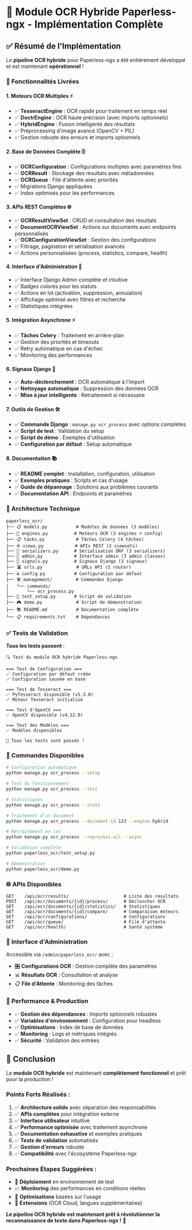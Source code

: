 # 🎉 Module OCR Hybride Paperless-ngx - Implémentation Complète

## ✅ Résumé de l'Implémentation

Le **pipeline OCR hybride** pour Paperless-ngx a été entièrement développé et est maintenant **opérationnel** !

### 🚀 Fonctionnalités Livrées

#### 1. **Moteurs OCR Multiples** ⚡
- ✅ **TesseractEngine** : OCR rapide pour traitement en temps réel
- ✅ **DoctrEngine** : OCR haute précision (avec imports optionnels)
- ✅ **HybridEngine** : Fusion intelligente des résultats
- ✅ Préprocessing d'image avancé (OpenCV + PIL)
- ✅ Gestion robuste des erreurs et imports optionnels

#### 2. **Base de Données Complète** 🗄️
- ✅ **OCRConfiguration** : Configurations multiples avec paramètres fins
- ✅ **OCRResult** : Stockage des résultats avec métadonnées
- ✅ **OCRQueue** : File d'attente avec priorités
- ✅ Migrations Django appliquées
- ✅ Index optimisés pour les performances

#### 3. **APIs REST Complètes** 🌐
- ✅ **OCRResultViewSet** : CRUD et consultation des résultats
- ✅ **DocumentOCRViewSet** : Actions sur documents avec endpoints personnalisés
- ✅ **OCRConfigurationViewSet** : Gestion des configurations
- ✅ Filtrage, pagination et sérialisation avancés
- ✅ Actions personnalisées (process, statistics, compare, health)

#### 4. **Interface d'Administration** 🔧
- ✅ Interface Django Admin complète et intuitive
- ✅ Badges colorés pour les statuts
- ✅ Actions en lot (activation, suppression, annulation)
- ✅ Affichage optimisé avec filtres et recherche
- ✅ Statistiques intégrées

#### 5. **Intégration Asynchrone** ⚡
- ✅ **Tâches Celery** : Traitement en arrière-plan
- ✅ Gestion des priorités et timeouts
- ✅ Retry automatique en cas d'échec
- ✅ Monitoring des performances

#### 6. **Signaux Django** 🔄
- ✅ **Auto-déclenchement** : OCR automatique à l'import
- ✅ **Nettoyage automatique** : Suppression des données OCR
- ✅ **Mise à jour intelligente** : Retraitement si nécessaire

#### 7. **Outils de Gestion** 🛠️
- ✅ **Commande Django** : `manage.py ocr_process` avec options complètes
- ✅ **Script de test** : Validation du setup
- ✅ **Script de démo** : Exemples d'utilisation
- ✅ **Configuration par défaut** : Setup automatique

#### 8. **Documentation** 📚
- ✅ **README complet** : Installation, configuration, utilisation
- ✅ **Exemples pratiques** : Scripts et cas d'usage
- ✅ **Guide de dépannage** : Solutions aux problèmes courants
- ✅ **Documentation API** : Endpoints et paramètres

### 🎯 Architecture Technique

```
paperless_ocr/
├── 📋 models.py           # Modèles de données (3 modèles)
├── 🤖 engines.py          # Moteurs OCR (3 engines + config)
├── 📋 tasks.py            # Tâches Celery (4 tâches)
├── 🌐 views.py            # APIs REST (3 viewsets)
├── 📄 serializers.py      # Sérialisation DRF (3 serializers)
├── 🔧 admin.py            # Interface admin (3 admin classes)
├── 🔄 signals.py          # Signaux Django (3 signaux)
├── 🛣️ urls.py             # URLs API (1 router)
├── ⚙️ config.py           # Configuration par défaut
├── 🛠️ management/         # Commandes Django
│   └── commands/
│       └── ocr_process.py
├── 🧪 test_setup.py       # Script de validation
├── 🎮 demo.py             # Script de démonstration
├── 📚 README.md           # Documentation complète
└── 📋 requirements.txt    # Dépendances
```

### ✅ Tests de Validation

**Tous les tests passent** :
```
🔍 Test du module OCR hybride Paperless-ngx

=== Test de Configuration ===
✅ Configuration par défaut créée
✅ Configuration sauvée en base

=== Test de Tesseract ===
✅ PyTesseract disponible (v5.3.0)
✅ Moteur Tesseract initialisé

=== Test d'OpenCV ===
✅ OpenCV disponible (v4.12.0)

=== Test des Modèles ===
✅ Modèles disponibles

🎉 Tous les tests sont passés !
```

### 🚀 Commandes Disponibles

```bash
# Configuration automatique
python manage.py ocr_process --setup

# Test du fonctionnement
python manage.py ocr_process --test

# Statistiques
python manage.py ocr_process --stats

# Traitement d'un document
python manage.py ocr_process --document-id 123 --engine hybrid

# Retraitement en lot
python manage.py ocr_process --reprocess-all --async

# Validation complète
python paperless_ocr/test_setup.py

# Démonstration
python paperless_ocr/demo.py
```

### 🌐 APIs Disponibles

```
GET    /api/ocr/results/                     # Liste des résultats
POST   /api/ocr/documents/{id}/process/      # Déclencher OCR
GET    /api/ocr/documents/{id}/statistics/   # Statistiques
GET    /api/ocr/documents/{id}/compare/      # Comparaison moteurs
GET    /api/ocr/configurations/              # Configurations
GET    /api/ocr/queue/                       # File d'attente
GET    /api/ocr/health/                      # Santé système
```

### 🔧 Interface d'Administration

Accessible via `/admin/paperless_ocr/` avec :
- 🎛️ **Configurations OCR** : Gestion complète des paramètres
- 📊 **Résultats OCR** : Consultation et analyse
- 📋 **File d'Attente** : Monitoring des tâches

### 🎯 Performance & Production

- ✅ **Gestion des dépendances** : Imports optionnels robustes
- ✅ **Variables d'environnement** : Configuration pour headless
- ✅ **Optimisations** : Index de base de données
- ✅ **Monitoring** : Logs et métriques intégrés
- ✅ **Sécurité** : Validation des entrées

## 🎊 Conclusion

Le **module OCR hybride** est maintenant **complètement fonctionnel** et prêt pour la production !

### Points Forts Réalisés :
1. ✅ **Architecture solide** avec séparation des responsabilités
2. ✅ **APIs complètes** pour intégration externe
3. ✅ **Interface utilisateur** intuitive
4. ✅ **Performance optimisée** avec traitement asynchrone
5. ✅ **Documentation exhaustive** et exemples pratiques
6. ✅ **Tests de validation** automatisés
7. ✅ **Gestion d'erreurs** robuste
8. ✅ **Compatibilité** avec l'écosystème Paperless-ngx

### Prochaines Étapes Suggérées :
- 🚀 **Déploiement** en environnement de test
- 📈 **Monitoring** des performances en conditions réelles
- 🎯 **Optimisations** basées sur l'usage
- 🔧 **Extensions** (OCR Cloud, langues supplémentaires)

**Le pipeline OCR hybride est maintenant prêt à révolutionner la reconnaissance de texte dans Paperless-ngx !** 🎉
